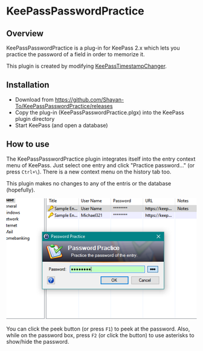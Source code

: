 KeePassPasswordPractice
=======================

Overview
--------

KeePassPasswordPractice is a plug-in for KeePass 2.x which lets you practice the password of a field in order to memorize it.

This plugin is created by modifying [KeePassTimestampChanger](https://github.com/KN4CK3R/KeePassTimestampChanger).

Installation
------------

- Download from https://github.com/Shayan-To/KeePassPasswordPractice/releases
- Copy the plug-in (KeePassPasswordPractice.plgx) into the KeePass plugin directory
- Start KeePass (and open a database)

How to use
----------

The KeePassPasswordPractice plugin integrates itself into the entry context menu of KeePass.
Just select one entry and click "Practice password..." (or press `Ctrl+\`).
There is a new context menu on the history tab too.

This plugin makes no changes to any of the entris or the database (hopefully).

![](Doc/Screenshot.png)

You can click the peek button (or press `F1`) to peek at the password.
Also, while on the password box, press `F2` (or click the button) to use asterisks to show/hide the password.
